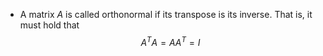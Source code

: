 - A matrix $A$ is called orthonormal if its transpose is its inverse. That is, it must hold that
  $$
  A^T A = A A^T = I
  $$